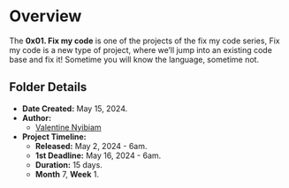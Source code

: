 # Overview #

The **0x01. Fix my code** is one of the projects of the
fix my code series,
Fix my code is a new type of project, where we’ll jump
into an existing code base and fix it!
Sometime you will know the language, sometime not.

## Folder Details ###
- **Date Created:** May 15, 2024.
- **Author:** 
	- [Valentine Nyibiam](https.//github.com/ValentineNyibiam)
- **Project Timeline:**
  - **Released:** May 2, 2024 - 6am.
  - **1st Deadline:** May 16, 2024 - 6am.
  - **Duration:** 15 days.
  - **Month** 7, **Week** 1.
